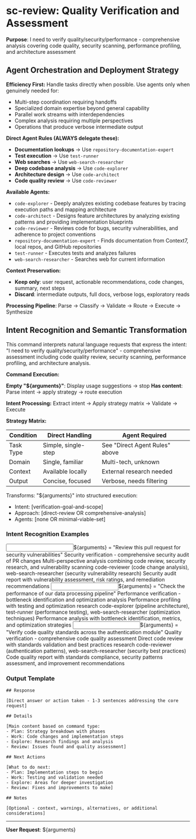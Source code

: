 # sc-review: Quality Verification and Assessment

**Purpose**: I need to verify quality/security/performance - comprehensive analysis covering code quality, security scanning, performance profiling, and architecture assessment

## Agent Orchestration and Deployment Strategy

**Efficiency First:** Handle tasks directly when possible. Use agents only when genuinely needed for:

- Multi-step coordination requiring handoffs
- Specialized domain expertise beyond general capability
- Parallel work streams with interdependencies
- Complex analysis requiring multiple perspectives
- Operations that produce verbose intermediate output

**Direct Agent Rules (ALWAYS delegate these):**

- **Documentation lookups** → Use `repository-documentation-expert`
- **Test execution** → Use `test-runner`
- **Web searches** → Use `web-search-researcher`
- **Deep codebase analysis** → Use `code-explorer`
- **Architecture design** → Use `code-architect`
- **Code quality review** → Use `code-reviewer`

**Available Agents:**

- `code-explorer` - Deeply analyzes existing codebase features by tracing execution paths and mapping architecture
- `code-architect` - Designs feature architectures by analyzing existing patterns and providing implementation blueprints
- `code-reviewer` - Reviews code for bugs, security vulnerabilities, and adherence to project conventions
- `repository-documentation-expert` - Finds documentation from Context7, local repos, and GitHub repositories
- `test-runner` - Executes tests and analyzes failures
- `web-search-researcher` - Searches web for current information

**Context Preservation:**

- **Keep only**: user request, actionable recommendations, code changes, summary, next steps
- **Discard**: intermediate outputs, full docs, verbose logs, exploratory reads

**Processing Pipeline**: Parse → Classify → Validate → Route → Execute → Synthesize

## Intent Recognition and Semantic Transformation

This command interprets natural language requests that express the intent: "I need to verify quality/security/performance" - comprehensive assessment including code quality review, security scanning, performance profiling, and architecture analysis.

**Command Execution:**

**Empty "${arguments}"**: Display usage suggestions → stop
**Has content**: Parse intent → apply strategy → route execution

**Intent Processing:** Extract intent → Apply strategy matrix → Validate → Execute

**Strategy Matrix:**

| Condition | Direct Handling     | Agent Required                 |
| --------- | ------------------- | ------------------------------ |
| Task Type | Simple, single-step | See "Direct Agent Rules" above |
| Domain    | Single, familiar    | Multi-tech, unknown            |
| Context   | Available locally   | External research needed       |
| Output    | Concise, focused    | Verbose, needs filtering       |

Transforms: "${arguments}" into structured execution:

- Intent: [verification-goal-and-scope]
- Approach: [direct-review OR comprehensive-analysis]
- Agents: [none OR minimal-viable-set]

### Intent Recognition Examples

<example>
<input>${arguments} = "Review this pull request for security vulnerabilities"</input>
<intent>Security verification - comprehensive security audit of PR changes</intent>
<approach>Multi-perspective analysis combining code review, security research, and vulnerability scanning</approach>
<agents>code-reviewer (code change analysis), web-search-researcher (security vulnerability research)</agents>
<output>Security audit report with vulnerability assessment, risk ratings, and remediation recommendations</output>
</example>

<example>
<input>${arguments} = "Check the performance of our data processing pipeline"</input>
<intent>Performance verification - bottleneck identification and optimization analysis</intent>
<approach>Performance profiling with testing and optimization research</approach>
<agents>code-explorer (pipeline architecture), test-runner (performance testing), web-search-researcher (optimization techniques)</agents>
<output>Performance analysis with bottleneck identification, metrics, and optimization strategies</output>
</example>

<example>
<input>${arguments} = "Verify code quality standards across the authentication module"</input>
<intent>Quality verification - comprehensive code quality assessment</intent>
<approach>Direct code review with standards validation and best practices research</approach>
<agents>code-reviewer (authentication patterns), web-search-researcher (security best practices)</agents>
<output>Code quality report with standards compliance, security patterns assessment, and improvement recommendations</output>
</example>

### Output Template

```
## Response

[Direct answer or action taken - 1-3 sentences addressing the core request]

## Details

[Main content based on command type:
- Plan: Strategy breakdown with phases
- Work: Code changes and implementation steps
- Explore: Research findings and analysis
- Review: Issues found and quality assessment]

## Next Actions

[What to do next:
- Plan: Implementation steps to begin
- Work: Testing and validation needed
- Explore: Areas for deeper investigation
- Review: Fixes and improvements to make]

## Notes

[Optional - context, warnings, alternatives, or additional considerations]
```

---

**User Request**: ${arguments}
